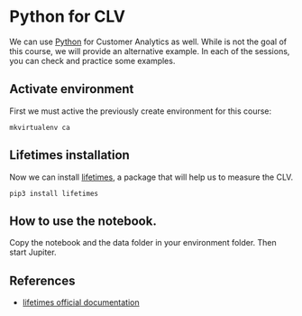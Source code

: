 # Python for CLV

We can use [Python](https://www.python.org) for Customer Analytics as well. While is not the goal of this course, we will provide an alternative example. In each of the sessions, you can check and practice some examples.

## Activate environment

First we must active the previously create environment for this course:

``` 
mkvirtualenv ca
``` 

## Lifetimes installation

Now we can install [lifetimes](https://github.com/CamDavidsonPilon/lifetimes), a package that will help us to measure the CLV.

``` 
pip3 install lifetimes
``` 

## How to use the notebook.

Copy the notebook and the data folder in your environment folder. Then start Jupiter.

## References

 - [lifetimes official documentation](https://lifetimes.readthedocs.io/en/latest/)



